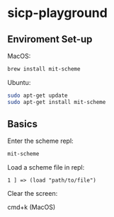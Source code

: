 # sicp-playground

## Enviroment Set-up

MacOS:

```bash
brew install mit-scheme
```

Ubuntu:

```bash
sudo apt-get update 
sudo apt-get install mit-scheme
```

## Basics

Enter the scheme repl:

```bash
mit-scheme
```

Load a scheme file in repl:

```
1 ] => (load "path/to/file")
```

Clear the screen: 

cmd+k (MacOS)


